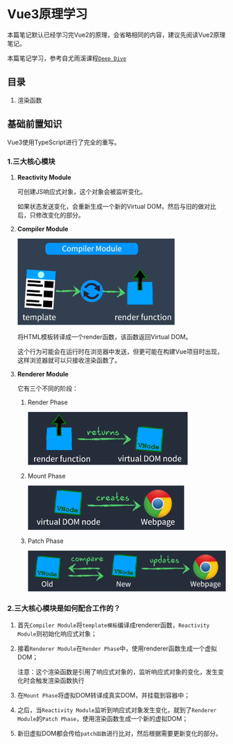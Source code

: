 
# Vue3原理学习

本篇笔记默认已经学习完Vue2的原理，会省略相同的内容，建议先阅读Vue2原理笔记。


本篇笔记学习，参考自尤雨溪课程[`Deep Dive`](https://www.bilibili.com/video/BV1rC4y187Vw?spm_id_from=333.788.player.switch&vd_source=6eb095cb0562513bfc69ebc6ae07e057&p=2)


## 目录

1. 渲染函数



## 基础前置知识

Vue3使用TypeScript进行了完全的重写。

### 1.三大核心模块

1. **Reactivity Module**

   可创建JS响应式对象，这个对象会被监听变化。

   如果状态发送变化，会重新生成一个新的Virtual DOM，然后与旧的做对比后，只修改变化的部分。

2. **Compiler Module**

   ![image-20240701174318832](./markdown_assets/image-20240701174318832.png)

   将HTML模板转译成一个render函数，该函数返回Virtual DOM。

   这个行为可能会在运行时在浏览器中发送，但更可能在构建Vue项目时出现，这样浏览器就可以只接收渲染函数了。

3. **Renderer Module**

   它有三个不同的阶段：

   1. Render Phase

      ![image-20240701174824489](./markdown_assets/image-20240701174824489.png)

   2. Mount Phase

      ![image-20240701174836416](./markdown_assets/image-20240701174836416.png)

   3. Patch Phase

      ![image-20240701174909024](./markdown_assets/image-20240701174909024.png)


### 2.三大核心模块是如何配合工作的？

1. 首先`Compiler Module`将`template模板`编译成renderer函数，`Reactivity Module`则初始化响应式对象；

2. 接着`Renderer Module`在`Render Phase`中，使用renderer函数生成一个虚拟DOM；

   注意：这个渲染函数是引用了响应式对象的，监听响应式对象的变化，发生变化时会触发渲染函数执行

3. 在`Mount Phase`将虚拟DOM转译成真实DOM，并挂载到容器中；

4. 之后，当`Reactivity Module`监听到响应式对象发生变化，就到了`Renderer Module`的`Patch Phase`，使用渲染函数生成一个新的虚拟DOM；

5. 新旧虚拟DOM都会传给`patch函数`进行比对，然后根据需要更新变化的部分。
